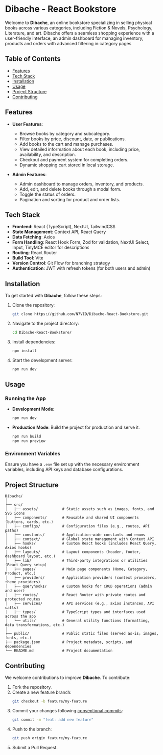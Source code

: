 # Dibache - React Bookstore

Welcome to **Dibache**, an online bookstore specializing in selling physical books across various categories, including Fiction & Novels, Psychology, Literature, and art. Dibache offers a seamless shopping experience with a user-friendly interface, an admin dashboard for managing inventory, products and orders with advanced filtering in category pages.

## Table of Contents

- [Features](#features)
- [Tech Stack](#tech-stack)
- [Installation](#installation)
- [Usage](#usage)
- [Project Structure](#project-structure)
- [Contributing](#contributing)

## Features

- **User Features**:

  - Browse books by category and subcategory.
  - Filter books by price, discount, date, or publications.
  - Add books to the cart and manage purchases.
  - View detailed information about each book, including price, availability, and description.
  - Checkout and payment system for completing orders.
  - Dynamic shopping cart stored in local storage.

- **Admin Features**:

  - Admin dashboard to manage orders, inventory, and products.
  - Add, edit, and delete books through a modal form.
  - Toggle the status of orders.
  - Pagination and sorting for product and order lists.


## Tech Stack

- **Frontend**: React (TypeScript), NextUI, TailwindCSS
- **State Management**: Context API, React Query
- **Data Fetching**: Axios
- **Form Handling**: React Hook Form, Zod for validation, NextUI Select, Input, TinyMCE editor for descriptions
- **Routing**: React Router
- **Build Tool**: Vite
- **Version Control**: Git Flow for branching strategy
- **Authentication**: JWT with refresh tokens (for both users and admin)

## Installation

To get started with **Dibache**, follow these steps:

1. Clone the repository:
   ```bash
   git clone https://github.com/N7VID/Dibache-React-Bookstore.git
   ```
2. Navigate to the project directory:
   ```bash
   cd Dibache-React-Bookstore/
   ```
3. Install dependencies:
   ```bash
   npm install
   ```
4. Start the development server:
   ```bash
   npm run dev
   ```

## Usage

### Running the App

- **Development Mode**:
  ```bash
  npm run dev
  ```
- **Production Mode**:
  Build the project for production and serve it.
  ```bash
  npm run build
  npm run preview
  ```

### Environment Variables

Ensure you have a `.env` file set up with the necessary environment variables, including API keys and database configurations.

## Project Structure

```
Dibache/
│
├── src/
│   ├── assets/           # Static assets such as images, fonts, and SVG icons
│   ├── components/       # Reusable and shared UI components (buttons, cards, etc.)
│   ├── configs/          # Configuration files (e.g., routes, API paths)
│   ├── constants/        # Application-wide constants and enums
│   ├── context/          # Global state management with Context API
│   ├── hooks/            # Custom React hooks (includes React Query, Axios hooks)
│   ├── layouts/          # Layout components (header, footer, dashboard layout, etc.)
│   ├── lib/              # Third-party integrations or utilities (React Query setup)
│   ├── pages/            # Main page components (Home, Category, Product, etc.)
│   ├── providers/        # Application providers (context providers, theme providers)
│   ├── queryhooks/       # Custom hooks for CRUD operations (admin and user)
│   ├── routes/           # React Router with private routes and protected routes
│   ├── services/         # API services (e.g., axios instances, API calls)
│   ├── types/            # TypeScript types and interfaces used across the app
│   └── utils/            # General utility functions (formatting, data transformations, etc.)
│
├── public/               # Public static files (served as-is; images, fonts, etc.)
├── package.json          # Project metadata, scripts, and dependencies
└── README.md             # Project documentation
```

## Contributing

We welcome contributions to improve **Dibache**. To contribute:

1. Fork the repository.
2. Create a new feature branch:
   ```bash
   git checkout -b feature/my-feature
   ```
3. Commit your changes following [conventional commits](https://www.conventionalcommits.org/):
   ```bash
   git commit -m "feat: add new feature"
   ```
4. Push to the branch:
   ```bash
   git push origin feature/my-feature
   ```
5. Submit a Pull Request.
